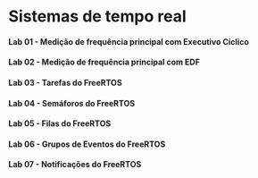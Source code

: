 # Sistemas de tempo real

#### Lab 01 - Medição de frequência principal com Executivo Cíclico

#### Lab 02 - Medição de frequência principal com EDF

#### Lab 03 - Tarefas do FreeRTOS

#### Lab 04 - Semáforos do FreeRTOS

#### Lab 05 - Filas do FreeRTOS

#### Lab 06 - Grupos de Eventos do FreeRTOS

#### Lab 07 - Notificações do FreeRTOS
